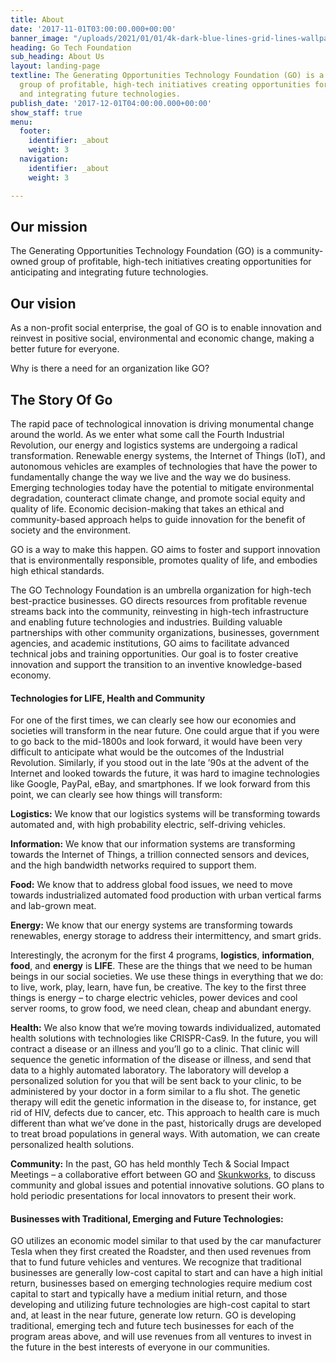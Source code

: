 ```yaml
---
title: About
date: '2017-11-01T03:00:00.000+00:00'
banner_image: "/uploads/2021/01/01/4k-dark-blue-lines-grid-lines-wallpaper-thumb.jpg"
heading: Go Tech Foundation
sub_heading: About Us
layout: landing-page
textline: The Generating Opportunities Technology Foundation (GO) is a community-owned
  group of profitable, high-tech initiatives creating opportunities for anticipating
  and integrating future technologies.
publish_date: '2017-12-01T04:00:00.000+00:00'
show_staff: true
menu:
  footer:
    identifier: _about
    weight: 3
  navigation:
    identifier: _about
    weight: 3

---
```

## Our mission

The Generating Opportunities Technology Foundation (GO) is a community-owned group of profitable, high-tech initiatives creating opportunities for anticipating and integrating future technologies.

## Our vision

As a non-profit social enterprise, the goal of GO is to enable innovation and reinvest in positive social, environmental and economic change, making a better future for everyone.

Why is there a need for an organization like GO?

## The Story Of Go

The rapid pace of technological innovation is driving monumental change around the world. As we enter what some call the Fourth Industrial Revolution, our energy and logistics systems are undergoing a radical transformation. Renewable energy systems, the Internet of Things (IoT), and autonomous vehicles are examples of technologies that have the power to fundamentally change the way we live and the way we do business. Emerging technologies today have the potential to mitigate environmental degradation, counteract climate change, and promote social equity and quality of life. Economic decision-making that takes an ethical and community-based approach helps to guide innovation for the benefit of society and the environment.

GO is a way to make this happen. GO aims to foster and support innovation that is environmentally responsible, promotes quality of life, and embodies high ethical standards.

The GO Technology Foundation is an umbrella organization for high-tech best-practice businesses. GO directs resources from profitable revenue streams back into the community, reinvesting in high-tech infrastructure and enabling future technologies and industries. Building valuable partnerships with other community organizations, businesses, government agencies, and academic institutions, GO aims to facilitate advanced technical jobs and training opportunities. Our goal is to foster creative innovation and support the transition to an inventive knowledge-based economy.

#### 

#### **Technologies for LIFE, Health and Community**

For one of the first times, we can clearly see how our economies and societies will transform in the near future. One could argue that if you were to go back to the mid-1800s and look forward, it would have been very difficult to anticipate what would be the outcomes of the Industrial Revolution. Similarly, if you stood out in the late ’90s at the advent of the Internet and looked towards the future, it was hard to imagine technologies like Google, PayPal, eBay, and smartphones. If we look forward from this point, we can clearly see how things will transform:

**Logistics:** We know that our logistics systems will be transforming towards automated and, with high probability electric, self-driving vehicles.

**Information:** We know that our information systems are transforming towards the Internet of Things, a trillion connected sensors and devices, and the high bandwidth networks required to support them.

**Food:** We know that to address global food issues, we need to move towards industrialized automated food production with urban vertical farms and lab-grown meat.

**Energy:** We know that our energy systems are transforming towards renewables, energy storage to address their intermittency, and smart grids.

Interestingly, the acronym for the first 4 programs, **logistics**, **information**, **food**, and **energy** is **LIFE**. These are the things that we need to be human beings in our social societies. We use these things in everything that we do: to live, work, play, learn, have fun, be creative. The key to the first three things is energy – to charge electric vehicles, power devices and cool server rooms, to grow food, we need clean, cheap and abundant energy.

**Health:** We also know that we’re moving towards individualized, automated health solutions with technologies like CRISPR-Cas9. In the future, you will contract a disease or an illness and you’ll go to a clinic. That clinic will sequence the genetic information of the disease or illness, and send that data to a highly automated laboratory. The laboratory will develop a personalized solution for you that will be sent back to your clinic, to be administered by your doctor in a form similar to a flu shot. The genetic therapy will edit the genetic information in the disease to, for instance, get rid of HIV, defects due to cancer, etc. This approach to health care is much different than what we’ve done in the past, historically drugs are developed to treat broad populations in general ways. With automation, we can create personalized health solutions.

**Community:** In the past, GO has held monthly Tech & Social Impact Meetings – a collaborative effort between GO and [Skunkworks](https://gi.mother.co/), to discuss community and global issues and potential innovative solutions. GO plans to hold periodic presentations for local innovators to present their work.

#### 

#### Businesses with Traditional, Emerging and Future Technologies:

GO utilizes an economic model similar to that used by the car manufacturer Tesla when they first created the Roadster, and then used revenues from that to fund future vehicles and ventures. We recognize that traditional businesses are generally low-cost capital to start and can have a high initial return, businesses based on emerging technologies require medium cost capital to start and typically have a medium initial return, and those developing and utilizing future technologies are high-cost capital to start and, at least in the near future, generate low return. GO is developing traditional, emerging tech and future tech businesses for each of the program areas above, and will use revenues from all ventures to invest in the future in the best interests of everyone in our communities.